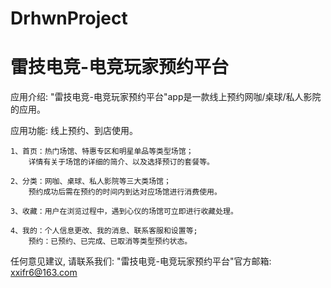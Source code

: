 # DrhwnProject
# 雷技电竞-电竞玩家预约平台

  应用介绍: "雷技电竞-电竞玩家预约平台"app是一款线上预约网咖/桌球/私人影院的应用。

  应用功能: 线上预约、到店使用。

    1、首页：热门场馆、特惠专区和明星单品等类型场馆；
        详情有关于场馆的详细的简介、以及选择预订的套餐等。

    2、分类：网咖、桌球、私人影院等三大类场馆；
        预约成功后需在预约的时间内到达对应场馆进行消费使用。

    3、收藏：用户在浏览过程中，遇到心仪的场馆可立即进行收藏处理。

    4、我的：个人信息更改、我的消息、联系客服和设置等;
        预约：已预约、已完成、已取消等类型预约状态。
    
  任何意见建议, 请联系我们: 
  "雷技电竞-电竞玩家预约平台"官方邮箱: xxifr6@163.com
